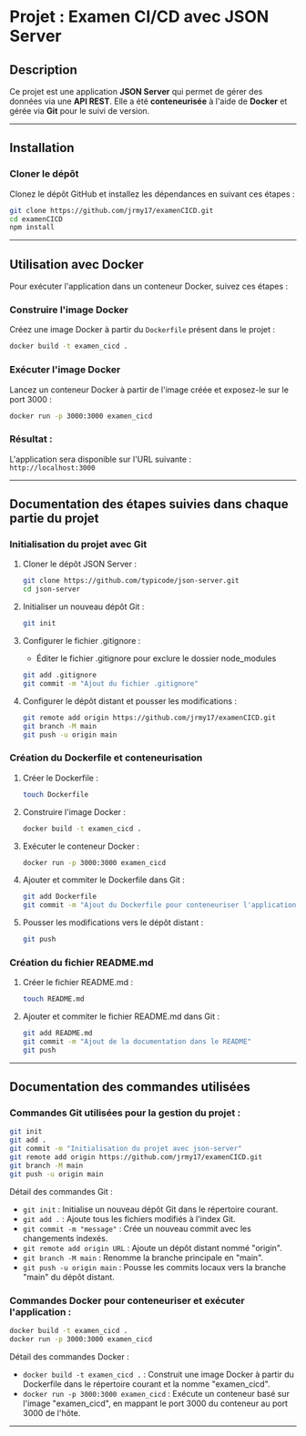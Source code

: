 # Projet : Examen CI/CD avec JSON Server

## Description

Ce projet est une application **JSON Server** qui permet de gérer des données via une **API REST**. Elle a été **conteneurisée** à l'aide de **Docker** et gérée via **Git** pour le suivi de version.

---

## Installation

### Cloner le dépôt

Clonez le dépôt GitHub et installez les dépendances en suivant ces étapes :

```bash
git clone https://github.com/jrmy17/examenCICD.git
cd examenCICD
npm install
```

---

## Utilisation avec Docker

Pour exécuter l'application dans un conteneur Docker, suivez ces étapes :

### Construire l'image Docker

Créez une image Docker à partir du `Dockerfile` présent dans le projet :

```bash
docker build -t examen_cicd .
```

### Exécuter l'image Docker

Lancez un conteneur Docker à partir de l'image créée et exposez-le sur le port 3000 :

```bash
docker run -p 3000:3000 examen_cicd
```

### Résultat :

L'application sera disponible sur l'URL suivante :  
`http://localhost:3000`

---

## Documentation des étapes suivies dans chaque partie du projet

### Initialisation du projet avec Git

1. Cloner le dépôt JSON Server :

   ```bash
   git clone https://github.com/typicode/json-server.git
   cd json-server
   ```

2. Initialiser un nouveau dépôt Git :

   ```bash
   git init
   ```

3. Configurer le fichier .gitignore :

   - Éditer le fichier .gitignore pour exclure le dossier node_modules

   ```bash
   git add .gitignore
   git commit -m "Ajout du fichier .gitignore"
   ```

4. Configurer le dépôt distant et pousser les modifications :
   ```bash
   git remote add origin https://github.com/jrmy17/examenCICD.git
   git branch -M main
   git push -u origin main
   ```

### Création du Dockerfile et conteneurisation

1. Créer le Dockerfile :

   ```bash
   touch Dockerfile
   ```

2. Construire l'image Docker :

   ```bash
   docker build -t examen_cicd .
   ```

3. Exécuter le conteneur Docker :

   ```bash
   docker run -p 3000:3000 examen_cicd
   ```

4. Ajouter et commiter le Dockerfile dans Git :

   ```bash
   git add Dockerfile
   git commit -m "Ajout du Dockerfile pour conteneuriser l'application"
   ```

5. Pousser les modifications vers le dépôt distant :
   ```bash
   git push
   ```

### Création du fichier README.md

1. Créer le fichier README.md :

   ```bash
   touch README.md
   ```

2. Ajouter et commiter le fichier README.md dans Git :
   ```bash
   git add README.md
   git commit -m "Ajout de la documentation dans le README"
   git push
   ```

---

## Documentation des commandes utilisées

### Commandes Git utilisées pour la gestion du projet :

```bash
git init
git add .
git commit -m "Initialisation du projet avec json-server"
git remote add origin https://github.com/jrmy17/examenCICD.git
git branch -M main
git push -u origin main
```

Détail des commandes Git :

- `git init` : Initialise un nouveau dépôt Git dans le répertoire courant.
- `git add .` : Ajoute tous les fichiers modifiés à l'index Git.
- `git commit -m "message"` : Crée un nouveau commit avec les changements indexés.
- `git remote add origin URL` : Ajoute un dépôt distant nommé "origin".
- `git branch -M main` : Renomme la branche principale en "main".
- `git push -u origin main` : Pousse les commits locaux vers la branche "main" du dépôt distant.

### Commandes Docker pour conteneuriser et exécuter l'application :

```bash
docker build -t examen_cicd .
docker run -p 3000:3000 examen_cicd
```

Détail des commandes Docker :

- `docker build -t examen_cicd .` : Construit une image Docker à partir du Dockerfile dans le répertoire courant et la nomme "examen_cicd".
- `docker run -p 3000:3000 examen_cicd` : Exécute un conteneur basé sur l'image "examen_cicd", en mappant le port 3000 du conteneur au port 3000 de l'hôte.

---

